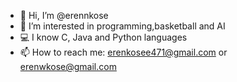 - 👋 Hi, I’m @erennkose
- 👀 I’m interested in programming,basketball and AI
- 💻 I know C, Java and Python languages  
- 📫 How to reach me: erenkosee471@gmail.com or erenwkose@gmail.com
